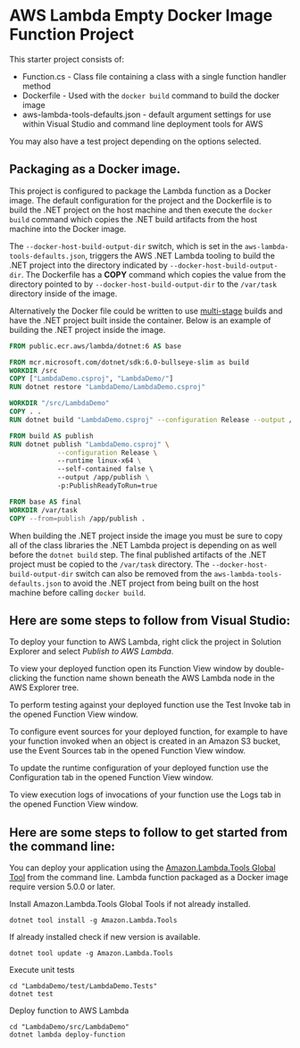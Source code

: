# AWS Lambda Empty Docker Image Function Project

This starter project consists of:
* Function.cs - Class file containing a class with a single function handler method
* Dockerfile - Used with the `docker build` command to build the docker image
* aws-lambda-tools-defaults.json - default argument settings for use within Visual Studio and command line deployment tools for AWS

You may also have a test project depending on the options selected.

## Packaging as a Docker image.

This project is configured to package the Lambda function as a Docker image. The default configuration for the project and the Dockerfile is to build 
the .NET project on the host machine and then execute the `docker build` command which copies the .NET build artifacts from the host machine into 
the Docker image. 

The `--docker-host-build-output-dir` switch, which is set in the `aws-lambda-tools-defaults.json`, triggers the 
AWS .NET Lambda tooling to build the .NET project into the directory indicated by `--docker-host-build-output-dir`. The Dockerfile 
has a **COPY** command which copies the value from the directory pointed to by `--docker-host-build-output-dir` to the `/var/task` directory inside of the 
image.

Alternatively the Docker file could be written to use [multi-stage](https://docs.docker.com/develop/develop-images/multistage-build/) builds and 
have the .NET project built inside the container. Below is an example of building the .NET project inside the image.

```dockerfile
FROM public.ecr.aws/lambda/dotnet:6 AS base

FROM mcr.microsoft.com/dotnet/sdk:6.0-bullseye-slim as build
WORKDIR /src
COPY ["LambdaDemo.csproj", "LambdaDemo/"]
RUN dotnet restore "LambdaDemo/LambdaDemo.csproj"

WORKDIR "/src/LambdaDemo"
COPY . .
RUN dotnet build "LambdaDemo.csproj" --configuration Release --output /app/build

FROM build AS publish
RUN dotnet publish "LambdaDemo.csproj" \
            --configuration Release \ 
            --runtime linux-x64 \
            --self-contained false \ 
            --output /app/publish \
            -p:PublishReadyToRun=true  

FROM base AS final
WORKDIR /var/task
COPY --from=publish /app/publish .
```

When building the .NET project inside the image you must be sure to copy all of the class libraries the .NET Lambda project is depending on 
as well before the `dotnet build` step. The final published artifacts of the .NET project must be copied to the `/var/task` directory. 
The `--docker-host-build-output-dir` switch can also be removed from the `aws-lambda-tools-defaults.json` to avoid the 
.NET project from being built on the host machine before calling `docker build`.



## Here are some steps to follow from Visual Studio:

To deploy your function to AWS Lambda, right click the project in Solution Explorer and select *Publish to AWS Lambda*.

To view your deployed function open its Function View window by double-clicking the function name shown beneath the AWS Lambda node in the AWS Explorer tree.

To perform testing against your deployed function use the Test Invoke tab in the opened Function View window.

To configure event sources for your deployed function, for example to have your function invoked when an object is created in an Amazon S3 bucket, use the Event Sources tab in the opened Function View window.

To update the runtime configuration of your deployed function use the Configuration tab in the opened Function View window.

To view execution logs of invocations of your function use the Logs tab in the opened Function View window.

## Here are some steps to follow to get started from the command line:

You can deploy your application using the [Amazon.Lambda.Tools Global Tool](https://github.com/aws/aws-extensions-for-dotnet-cli#aws-lambda-amazonlambdatools) from the command line. Lambda function packaged as a Docker image require version 5.0.0 or later.

Install Amazon.Lambda.Tools Global Tools if not already installed.
```
dotnet tool install -g Amazon.Lambda.Tools
```

If already installed check if new version is available.
```
dotnet tool update -g Amazon.Lambda.Tools
```

Execute unit tests
```
cd "LambdaDemo/test/LambdaDemo.Tests"
dotnet test
```

Deploy function to AWS Lambda
```
cd "LambdaDemo/src/LambdaDemo"
dotnet lambda deploy-function
```
